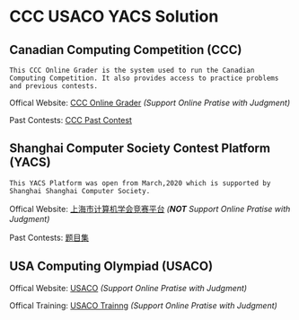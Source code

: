 # CCC USACO YACS Solution

## **Canadian Computing Competition (CCC)**

    This CCC Online Grader is the system used to run the Canadian Computing Competition. It also provides access to practice problems and previous contests.

Offical Website: [CCC Online Grader](https://cccgrader.com/) *(Support Online Pratise with Judgment)*

Past Contests: [CCC Past Contest](https://cemc.uwaterloo.ca/contests/past_contests.html#ccc)

## **Shanghai Computer Society Contest Platform (YACS)**

    This YACS Platform was open from March,2020 which is supported by Shanghai Shanghai Computer Society.

Offical Website: [上海市计算机学会竞赛平台](https://iai.sh.cn/) *(**NOT** Support Online Pratise with Judgment)*

Past Contests: [题目集](https://iai.sh.cn/problem/index)

## **USA Computing Olympiad (USACO)**

Offical Website: [USACO](http://usaco.org/) *(Support Online Pratise with Judgment)*

Offical Training: [USACO Trainng](https://train.usaco.org/) *(Support Online Pratise with Judgment)*